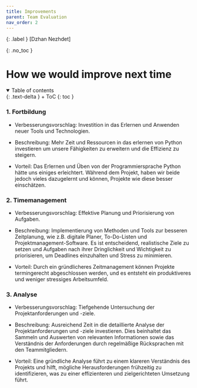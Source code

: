 ```yaml
---
title: Improvements
parent: Team Evaluation
nav_order: 2
---
```


{: .label }
[Dzhan Nezhdet]

{: .no_toc }
# How we would improve next time

<details open markdown="block">
{: .text-delta }
<summary>Table of contents</summary>
+ ToC
{: toc }
</details>

### 1. Fortbildung

* Verbesserungsvorschlag: Investition in das Erlernen und Anwenden neuer Tools und Technologien.

* Beschreibung: Mehr Zeit und Ressourcen in das erlernen von Python investieren um unsere Fähigkeiten zu erweitern und die Effizienz zu steigern.

* Vorteil: Das Erlernen und Üben von der Programmiersprache Python hätte uns einiges erleichtert. Während dem Projekt, haben wir beide jedoch vieles dazugelernt und können, Projekte wie diese besser einschätzen. 

### 2. Timemanagement

* Verbesserungsvorschlag: Effektive Planung und Priorisierung von Aufgaben.

* Beschreibung: Implementierung von Methoden und Tools zur besseren Zeitplanung, wie z.B. digitale Planer, To-Do-Listen und Projektmanagement-Software. Es ist entscheidend, realistische Ziele zu setzen und Aufgaben nach ihrer Dringlichkeit und Wichtigkeit zu priorisieren, um Deadlines einzuhalten und Stress zu minimieren.

* Vorteil: Durch ein gründlicheres Zeitmanagement können Projekte termingerecht abgeschlossen werden, und es entsteht ein produktiveres und weniger stressiges Arbeitsumfeld.

### 3. Analyse

* Verbesserungsvorschlag: Tiefgehende Untersuchung der Projektanforderungen und -ziele.

* Beschreibung: Ausreichend Zeit in die detaillierte Analyse der Projektanforderungen und -ziele investieren. Dies beinhaltet das Sammeln und Auswerten von relevanten Informationen sowie das Verständnis der Anforderungen durch regelmäßige Rücksprachen mit den Teammitgliedern.

* Vorteil: Eine gründliche Analyse führt zu einem klareren Verständnis des Projekts und hilft, mögliche Herausforderungen frühzeitig zu identifizieren, was zu einer effizienteren und zielgerichteten Umsetzung führt.
